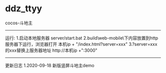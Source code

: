 # ddz_ttyy
cocos-斗地主
***************************************
运行:
1.启动本地服务器 server/start.bat 
2.build\web-mobile\下内容放置到http服务器下运行，浏览器打开 本机ip + "/index.html?server=xxx"
3.?server=xxx 的xxx替换上服务器地址 http://本机ip +":3000"
***************************************
更新日志
1.2020-09-18 新版竖屏斗地主demo

